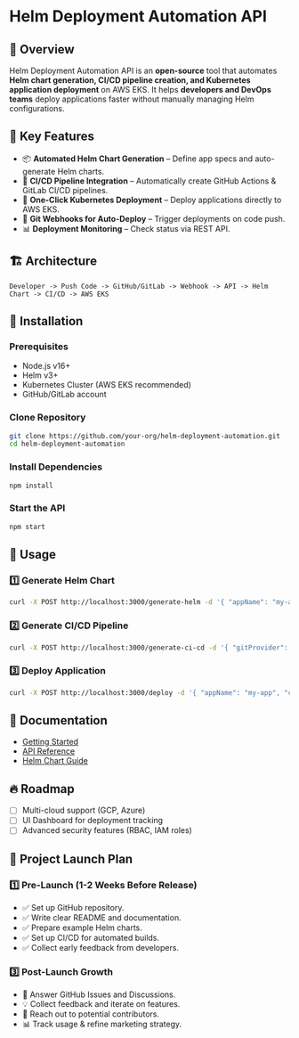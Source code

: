 # Helm Deployment Automation API

## 🚀 Overview
Helm Deployment Automation API is an **open-source** tool that automates **Helm chart generation, CI/CD pipeline creation, and Kubernetes application deployment** on AWS EKS. It helps **developers and DevOps teams** deploy applications faster without manually managing Helm configurations.

## 🎯 Key Features
- 📦 **Automated Helm Chart Generation** – Define app specs and auto-generate Helm charts.
- 🔄 **CI/CD Pipeline Integration** – Automatically create GitHub Actions & GitLab CI/CD pipelines.
- 🚀 **One-Click Kubernetes Deployment** – Deploy applications directly to AWS EKS.
- 📡 **Git Webhooks for Auto-Deploy** – Trigger deployments on code push.
- 📊 **Deployment Monitoring** – Check status via REST API.

## 🏗 Architecture
```
Developer -> Push Code -> GitHub/GitLab -> Webhook -> API -> Helm Chart -> CI/CD -> AWS EKS
```

## 📌 Installation
### Prerequisites
- Node.js v16+
- Helm v3+
- Kubernetes Cluster (AWS EKS recommended)
- GitHub/GitLab account

### Clone Repository
```sh
git clone https://github.com/your-org/helm-deployment-automation.git
cd helm-deployment-automation
```

### Install Dependencies
```sh
npm install
```

### Start the API
```sh
npm start
```

## 🚀 Usage
### 1️⃣ Generate Helm Chart
```sh
curl -X POST http://localhost:3000/generate-helm -d '{ "appName": "my-app", "namespace": "dev" }'
```

### 2️⃣ Generate CI/CD Pipeline
```sh
curl -X POST http://localhost:3000/generate-ci-cd -d '{ "gitProvider": "github", "repo": "my-org/my-app" }'
```

### 3️⃣ Deploy Application
```sh
curl -X POST http://localhost:3000/deploy -d '{ "appName": "my-app", "cluster": "eks-cluster" }'
```

## 📖 Documentation
- [Getting Started](docs/getting-started.md)
- [API Reference](docs/api.md)
- [Helm Chart Guide](docs/helm-guide.md)

## 🔥 Roadmap
- [ ] Multi-cloud support (GCP, Azure)
- [ ] UI Dashboard for deployment tracking
- [ ] Advanced security features (RBAC, IAM roles)

## 📢 Project Launch Plan
### **1️⃣ Pre-Launch (1-2 Weeks Before Release)**
- ✅ Set up GitHub repository.
- ✅ Write clear README and documentation.
- ✅ Prepare example Helm charts.
- ✅ Set up CI/CD for automated builds.
- ✅ Collect early feedback from developers.

### **3️⃣ Post-Launch Growth**
- 📌 Answer GitHub Issues and Discussions.
- 💡 Collect feedback and iterate on features.
- 🔗 Reach out to potential contributors.
- 📊 Track usage & refine marketing strategy.
